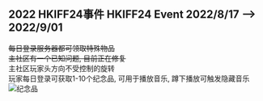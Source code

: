 ## 2022 HKIFF24事件 HKIFF24 Event 2022/8/17 --> 2022/9/01
~~每日登录服务器都可领取特殊物品~~  
~~主社区有一个已知问题, 目前正在修复~~  
主社区玩家头方向不受控制的旋转  
玩家每日登录可获取1-10个纪念品, 可用于播放音乐, 蹲下播放可触发隐藏音乐  
![纪念品](https://s1.ax1x.com/2022/09/02/vI7jMT.png) 
